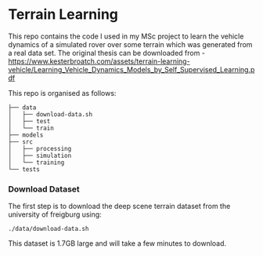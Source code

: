 # Terrain Learning
This repo contains the code I used in my MSc project to learn the vehicle dynamics of a simulated rover over some terrain which was generated from a real data set. The original thesis can be downloaded from - https://www.kesterbroatch.com/assets/terrain-learning-vehicle/Learning_Vehicle_Dynamics_Models_by_Self_Supervised_Learning.pdf

This repo is organised as follows:

```
├── data
│   ├── download-data.sh
│   ├── test
│   └── train
├── models
├── src
│   ├── processing
│   ├── simulation
│   └── training
└── tests
```

### Download Dataset 
The first step is to download the deep scene terrain dataset from the university of freigburg using: 
```
./data/download-data.sh
```
This dataset is 1.7GB large and will take a few minutes to download.
